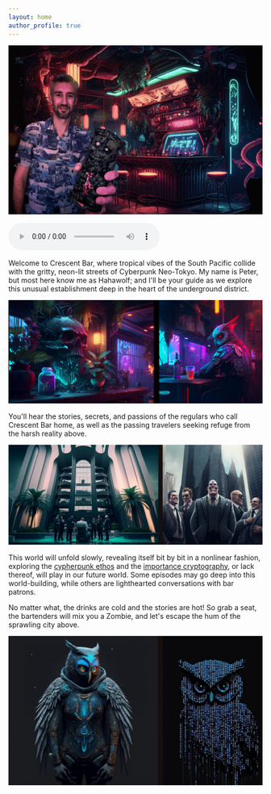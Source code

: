 ```yaml
---
layout: home
author_profile: true
---
```


![](assets/images/crescentbar.jpg)

<audio controls>
  <source src="/assets/audio/intro.mp3" type="audio/mpeg">
Your browser does not support the audio element.
</audio>

Welcome to Crescent Bar, where tropical vibes of the South Pacific collide with the gritty, neon-lit streets of Cyberpunk Neo-Tokyo. My name is Peter, but most here know me as Hahawolf; and I'll be your guide as we explore this unusual establishment deep in the heart of the underground district.  

![](assets/images/crescentbar2.jpg)

You'll hear the stories, secrets, and passions of the regulars who call Crescent Bar home, as well as the passing travelers seeking refuge from the harsh reality above.

![](assets/images/bankers.jpg)

This world will unfold slowly, revealing itself bit by bit in a nonlinear fashion, exploring the [cypherpunk ethos](https://en.wikipedia.org/wiki/Cypherpunk) and the [importance cryptography](/an-important-truth-few-people-agree-with), or lack thereof, will play in our future world.  Some episodes may go deep into this world-building, while others are lighthearted conversations with bar patrons.

No matter what, the drinks are cold and the stories are hot!  So grab a seat, the bartenders will mix you a Zombie, and let's escape the hum of the sprawling city above.

![](assets/images/hahawolf-upscale.jpg)
